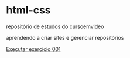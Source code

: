 # html-css
 repositório de estudos do cursoemvideo

aprendendo a criar sites e gerenciar repositórios

<a href="https://viniciusmarcus.github.io/html-css/exercicios/ex001/index.html"> Executar exercício 001 </a>
